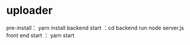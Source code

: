# uploader

pre-install： yarn install
backend start ：cd backend run node server.js
front end start ： yarn start
